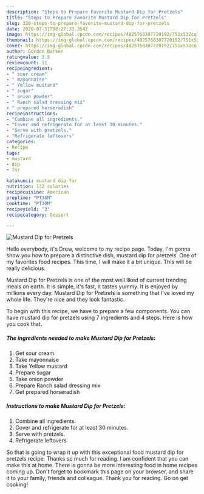 ```yaml
---
description: "Steps to Prepare Favorite Mustard Dip for Pretzels"
title: "Steps to Prepare Favorite Mustard Dip for Pretzels"
slug: 320-steps-to-prepare-favorite-mustard-dip-for-pretzels
date: 2020-07-31T00:27:33.354Z
image: https://img-global.cpcdn.com/recipes/4825768307720192/751x532cq70/mustard-dip-for-pretzels-recipe-main-photo.jpg
thumbnail: https://img-global.cpcdn.com/recipes/4825768307720192/751x532cq70/mustard-dip-for-pretzels-recipe-main-photo.jpg
cover: https://img-global.cpcdn.com/recipes/4825768307720192/751x532cq70/mustard-dip-for-pretzels-recipe-main-photo.jpg
author: Gordon Barker
ratingvalue: 3.5
reviewcount: 11
recipeingredient:
- " sour cream"
- " mayonnaise"
- " Yellow mustard"
- " sugar"
- " onion powder"
- " Ranch salad dressing mix"
- " prepared horseradish"
recipeinstructions:
- "Combine all ingredients."
- "Cover and refrigerate for at least 30 minutes."
- "Serve with pretzels."
- "Refrigerate leftovers"
categories:
- Recipe
tags:
- mustard
- dip
- for

katakunci: mustard dip for 
nutrition: 132 calories
recipecuisine: American
preptime: "PT38M"
cooktime: "PT30M"
recipeyield: "3"
recipecategory: Dessert

---
```



![Mustard Dip for Pretzels](https://img-global.cpcdn.com/recipes/4825768307720192/751x532cq70/mustard-dip-for-pretzels-recipe-main-photo.jpg)

Hello everybody, it's Drew, welcome to my recipe page. Today, I'm gonna show you how to prepare a distinctive dish, mustard dip for pretzels. One of my favorites food recipes. This time, I will make it a bit unique. This will be really delicious.



Mustard Dip for Pretzels is one of the most well liked of current trending meals on earth. It is simple, it's fast, it tastes yummy. It is enjoyed by millions every day. Mustard Dip for Pretzels is something that I've loved my whole life. They're nice and they look fantastic.


To begin with this recipe, we have to prepare a few components. You can have mustard dip for pretzels using 7 ingredients and 4 steps. Here is how you cook that.

<!--inarticleads1-->

##### The ingredients needed to make Mustard Dip for Pretzels:

1. Get  sour cream
1. Take  mayonnaise
1. Take  Yellow mustard
1. Prepare  sugar
1. Take  onion powder
1. Prepare  Ranch salad dressing mix
1. Get  prepared horseradish




<!--inarticleads2-->

##### Instructions to make Mustard Dip for Pretzels:

1. Combine all ingredients.
1. Cover and refrigerate for at least 30 minutes.
1. Serve with pretzels.
1. Refrigerate leftovers




So that is going to wrap it up with this exceptional food mustard dip for pretzels recipe. Thanks so much for reading. I am confident that you can make this at home. There is gonna be more interesting food in home recipes coming up. Don't forget to bookmark this page on your browser, and share it to your family, friends and colleague. Thank you for reading. Go on get cooking!
